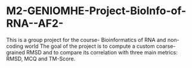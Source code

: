 # M2-GENIOMHE-Project-BioInfo-of-RNA--AF2-
This is a group project for the course- Bioinformatics of RNA and non-coding world
The goal of the project is to compute a custom coarse-grained RMSD and to compare its correlation with three main metrics: RMSD, MCQ and TM-Score.
